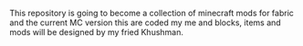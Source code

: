 This repository is going to become a collection of minecraft mods for fabric and the current MC version this are coded my me and blocks, items and mods will be designed by my fried Khushman. 
